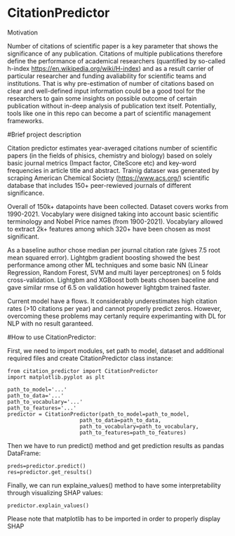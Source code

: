 # CitationPredictor

Motivation

Number of citations of scientific paper is a key parameter that shows the significance of any publication. Citations of multiple publications therefore define the performance of academical researchers (quantified by so-called h-index https://en.wikipedia.org/wiki/H-index) and as a result carrier of particular researcher and funding avaliability for scientific teams and institutions. That is why pre-estimation of number of citations based on clear and well-defined input information could be a good tool for the researchers to gain some insights on possible outcome of certain publication without in-deep analysis of publication text itself. Potentially, tools like one in this repo can become a part of scientific management frameworks.

#Brief project description

Citation predictor estimates year-averaged citations number of scientific papers (in the fields of phisics, chemistry and biology) based on solely basic journal metrics (Impact factor, CiteScore etc) and key-word frequencies in article title and abstract. Trainig dataser was generated by scraping American Chemical Society (https://www.acs.org/) scientific database that includes 150+ peer-rewieved journals of different significance. 

Overall of 150k+ datapoints have been collected. Dataset covers works from 1990-2021. Vocabylary were disigned taking into account basic scientific terminology and Nobel Price names (from 1900-2021). Vocabylary allowed to extract 2k+ features among which 320+ have been chosen as most significant.

As a baseline author chose median per journal citation rate (gives 7.5 root mean squared error). Lightgbm gradient boosting showed the best performance among other ML techniques and some basic NN (Linear Regression, Random Forest, SVM and multi layer perceptrones) on 5 folds cross-validation. Lightgbm and XGBoost both beats chosen baceline and gave similar rmse of 6.5 on validation however lightgbm trained faster. 

Current model have a flows. It considerably underestimates high citation rates (>10 citations per year) and cannot properly predict zeros. However, overcoming these problems may certanly require experimanting with DL for NLP with no result garanteed. 

#How to use CitationPredictor:

First, we need to import modules, set path to model, dataset and additional required files and create CitationPredictor class instance:

```
from citation_predictor import CitationPredictor
import matplotlib.pyplot as plt

path_to_model='...'
path_to_data='...'
path_to_vocabulary='...'
path_to_features='...'
predictor = CitationPredictor(path_to_model=path_to_model, 
                       path_to_data=path_to_data,
                       path_to_vocabulary=path_to_vocabulary,
                       path_to_features=path_to_features)
```
Then we have to run predict() method and get prediction results as pandas DataFrame:

```
preds=predictor.predict()
res=predictor.get_results()
```

Finally, we can run explaine_values() method to have some interpretability through visualizing SHAP values:

```
predictor.explain_values()
```
Please note that matplotlib has to be imported in order to properly display SHAP
